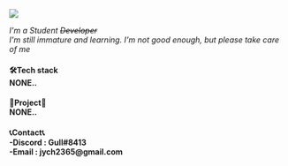 <img src="https://capsule-render.vercel.app/api?type=transparent&color=auto&height=300&section=header&text=welcome%20to my github&animation=blinking&fontSize=80" />


*I'm a Student ~~Developer~~*<br>
*I'm still immature and learning. I'm not good enough, but please take care of me*

<h4>🛠Tech stack<br>
     NONE.. <br>
<h4>📁Project📁<br>
     NONE.. <br>
<h4>📞Contact📞<br>
     -Discord : Gull#8413<br>
     -Email : jych2365@gmail.com
  
  
